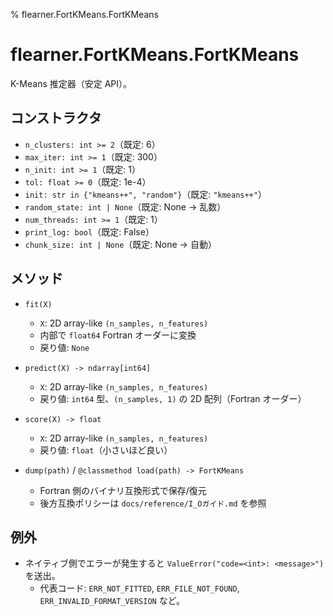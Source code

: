 % flearner.FortKMeans.FortKMeans

# flearner.FortKMeans.FortKMeans

K-Means 推定器（安定 API）。

## コンストラクタ

- `n_clusters: int >= 2`（既定: 6）
- `max_iter: int >= 1`（既定: 300）
- `n_init: int >= 1`（既定: 1）
- `tol: float >= 0`（既定: 1e-4）
- `init: str in {"kmeans++", "random"}`（既定: `"kmeans++"`）
- `random_state: int | None`（既定: None → 乱数）
- `num_threads: int >= 1`（既定: 1）
- `print_log: bool`（既定: False）
- `chunk_size: int | None`（既定: None → 自動）

## メソッド

- `fit(X)`
  - `X`: 2D array-like `(n_samples, n_features)`
  - 内部で `float64` Fortran オーダーに変換
  - 戻り値: `None`

- `predict(X) -> ndarray[int64]`
  - `X`: 2D array-like `(n_samples, n_features)`
  - 戻り値: `int64` 型、`(n_samples, 1)` の 2D 配列（Fortran オーダー）

- `score(X) -> float`
  - `X`: 2D array-like `(n_samples, n_features)`
  - 戻り値: `float`（小さいほど良い）

- `dump(path)` / `@classmethod load(path) -> FortKMeans`
  - Fortran 側のバイナリ互換形式で保存/復元
  - 後方互換ポリシーは `docs/reference/I_Oガイド.md` を参照

## 例外

- ネイティブ側でエラーが発生すると `ValueError("code=<int>: <message>")` を送出。
  - 代表コード: `ERR_NOT_FITTED`, `ERR_FILE_NOT_FOUND`, `ERR_INVALID_FORMAT_VERSION` など。

